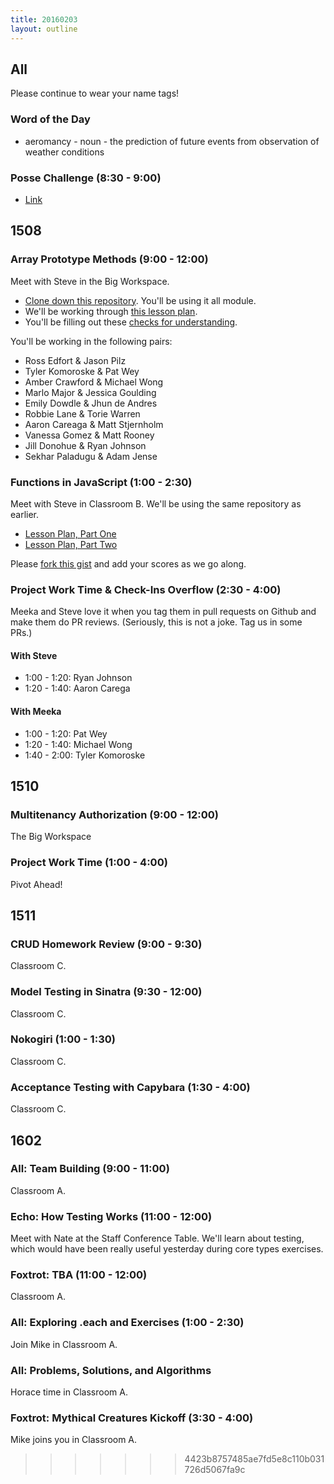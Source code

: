 ```yaml
---
title: 20160203
layout: outline
---
```


## All

Please continue to wear your name tags!

### Word of the Day

* aeromancy - noun - the prediction of future events from observation of weather conditions

### Posse Challenge (8:30 - 9:00)

* [Link](https://github.com/turingschool/posse_challenges/tree/master/college_scorecard)


## 1508

### Array Prototype Methods (9:00 - 12:00)

Meet with Steve in the Big Workspace.

- [Clone down this repository][mdn]. You'll be using it all module.
- We'll be working through [this lesson plan][apm].
- You'll be filling out these [checks for understanding][cfu].

[mdn]: https://github.com/mdn/advanced-js-fundamentals-ck
[apm]: https://github.com/mdn/advanced-js-fundamentals-ck/tree/gh-pages/tutorials/01-array-prototype-methods
[cfu]: https://gist.github.com/rrgayhart/42706e9eadbaae34238d

You'll be working in the following pairs:

* Ross Edfort & Jason Pilz
* Tyler Komoroske & Pat Wey
* Amber Crawford & Michael Wong
* Marlo Major & Jessica Goulding
* Emily Dowdle & Jhun de Andres
* Robbie Lane & Torie Warren
* Aaron Careaga & Matt Stjernholm
* Vanessa Gomez & Matt Rooney
* Jill Donohue & Ryan Johnson
* Sekhar Paladugu & Adam Jense

### Functions in JavaScript (1:00 - 2:30)

Meet with Steve in Classroom B. We'll be using the same repository as earlier.

- [Lesson Plan, Part One](https://github.com/mdn/advanced-js-fundamentals-ck/blob/gh-pages/tutorials/02-functions/01-calling-functions.md)
- [Lesson Plan, Part Two](https://github.com/mdn/advanced-js-fundamentals-ck/blob/gh-pages/tutorials/02-functions/02-what-is-this.md)

Please [fork this gist][cfu4] and add your scores as we go along.

[cfu4]: https://gist.github.com/stevekinney/6604447c4e91037af50e

### Project Work Time & Check-Ins Overflow (2:30 - 4:00)

Meeka and Steve love it when you tag them in pull requests on Github and make them do PR reviews. (Seriously, this is not a joke. Tag us in some PRs.)

#### With Steve

- 1:00 - 1:20: Ryan Johnson
- 1:20 - 1:40: Aaron Carega

#### With Meeka

- 1:00 - 1:20: Pat Wey
- 1:20 - 1:40: Michael Wong
- 1:40 - 2:00: Tyler Komoroske

## 1510

### Multitenancy Authorization (9:00 - 12:00)

The Big Workspace

### Project Work Time (1:00 - 4:00)

Pivot Ahead!


## 1511

### CRUD Homework Review (9:00 - 9:30)

Classroom C.

### Model Testing in Sinatra (9:30 - 12:00)

Classroom C.

### Nokogiri (1:00 - 1:30)

Classroom C.

### Acceptance Testing with Capybara (1:30 - 4:00)

Classroom C.


## 1602

### All: Team Building (9:00 - 11:00)

Classroom A.

### Echo: How Testing Works (11:00 - 12:00)

Meet with Nate at the Staff Conference Table. We'll learn about testing, which would have been really useful yesterday during core types exercises.

### Foxtrot: TBA (11:00 - 12:00)

Classroom A.

### All: Exploring .each and Exercises (1:00 - 2:30)

Join Mike in Classroom A.

### All: Problems, Solutions, and Algorithms

Horace time in Classroom A.

### Foxtrot: Mythical Creatures Kickoff (3:30 - 4:00)

Mike joins you in Classroom A.

>>>>>>> 4423b8757485ae7fd5e8c110b031726d5067fa9c
